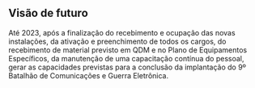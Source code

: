 ## **Visão de futuro**

  Até 2023, após a finalização do recebimento e ocupação das novas instalações, da ativação e preenchimento de todos os cargos, do recebimento de material previsto em QDM e no Plano de Equipamentos Específicos, da manutenção de uma capacitação contínua do pessoal, gerar as capacidades previstas para a conclusão da implantação do 9º Batalhão de Comunicações e Guerra Eletrônica.
